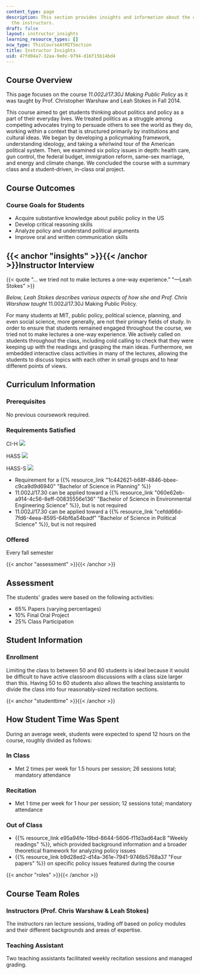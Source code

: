```yaml
---
content_type: page
description: This section provides insights and information about the course from
  the instructors.
draft: false
layout: instructor_insights
learning_resource_types: []
ocw_type: ThisCourseAtMITSection
title: Instructor Insights
uid: 47fd04a7-32aa-9e8c-9794-d16f15b14bd4
---
```

## Course Overview

This page focuses on the course _11.002J/17.30J Making Public Policy_ as it was taught by Prof. Christopher Warshaw and Leah Stokes in Fall 2014.

This course aimed to get students thinking about politics and policy as a part of their everyday lives. We treated politics as a struggle among competing advocates trying to persuade others to see the world as they do, working within a context that is structured primarily by institutions and cultural ideas. We began by developing a policymaking framework, understanding ideology, and taking a whirlwind tour of the American political system. Then, we examined six policy issues in depth: health care, gun control, the federal budget, immigration reform, same-sex marriage, and energy and climate change. We concluded the course with a summary class and a student-driven, in-class oral project.

## Course Outcomes

### Course Goals for Students

- Acquire substantive knowledge about public policy in the US
- Develop critical reasoning skills
- Analyze policy and understand political arguments
- Improve oral and written communication skills

## {{< anchor "insights" >}}{{< /anchor >}}Instructor Interview

{{< quote "… we tried not to make lectures a one-way experience." "—Leah Stokes" >}}

_Below, Leah Stokes describes various aspects of how she and Prof. Chris Warshaw taught_ 11.002J/17.30J Making Public Policy.

For many students at MIT, public policy, political science, planning, and even social science, more generally, are not their primary fields of study. In order to ensure that students remained engaged throughout the course, we tried not to make lectures a one-way experience. We actively called on students throughout the class, including cold calling to check that they were keeping up with the readings and grasping the main ideas. Furthermore, we embedded interactive class activities in many of the lectures, allowing the students to discuss topics with each other in small groups and to hear different points of views.

## Curriculum Information

### Prerequisites

No previous coursework required.

### Requirements Satisfied

CI-H ![](/images/educator/icon-question-cih.png)

HASS ![](/images/educator/icon-question-hass.png)

HASS-S ![](/images/educator/icon-question-hass-s.png)

- Requirement for a {{% resource_link "1c442621-b68f-4846-bbee-c9ca9d9d6940" "Bachelor of Science in Planning" %}}
- 11.002J/17.30 can be applied toward a {{% resource_link "060e62eb-a914-4c56-8eff-00835556e136" "Bachelor of Science in Environmental Engineering Science" %}}, but is not required
- 11.002J/17.30 can be applied toward a {{% resource_link "cefdd66d-7fd6-4eea-8595-64bf6a54badf" "Bachelor of Science in Political Science" %}}, but is not required

### Offered

Every fall semester

{{< anchor "assessment" >}}{{< /anchor >}}

## Assessment

The students' grades were based on the following activities:

- 65% Papers (varying percentages)
- 10% Final Oral Project
- 25% Class Participation

## Student Information

### Enrollment

Limiting the class to between 50 and 60 students is ideal because it would be difficult to have active classroom discussions with a class size larger than this. Having 50 to 60 students also allows the teaching assistants to divide the class into four reasonably-sized recitation sections.

{{< anchor "studenttime" >}}{{< /anchor >}}

## How Student Time Was Spent

During an average week, students were expected to spend 12 hours on the course, roughly divided as follows:

### In Class

- Met 2 times per week for 1.5 hours per session; 26 sessions total; mandatory attendance

### Recitation

- Met 1 time per week for 1 hour per session; 12 sessions total; mandatory attendance

### Out of Class

- {{% resource_link e95a94fe-19bd-8644-5606-f11d3ad64ac8 "Weekly readings" %}}, which provided background information and a broader theoretical framework for analyzing policy issues
- {{% resource_link b9d28ed2-d14a-361e-7941-9746b5768a37 "Four papers" %}} on specific policy issues featured during the course

{{< anchor "roles" >}}{{< /anchor >}}

## Course Team Roles

### Instructors (Prof. Chris Warshaw & Leah Stokes)

The instructors ran lecture sessions, trading off based on policy modules and their different backgrounds and areas of expertise.

### Teaching Assistant

Two teaching assistants facilitated weekly recitation sessions and managed grading.